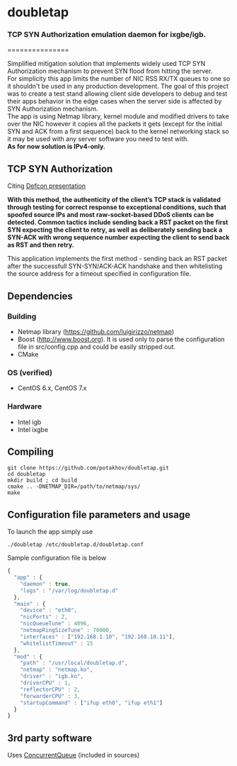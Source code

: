 # doubletap
### TCP SYN Authorization emulation daemon for ixgbe/igb.
===============

Simplified mitigation solution that implements widely used TCP SYN Authorization mechanism to prevent SYN flood from hitting the server.  
For simplicity this app limits the number of NIC RSS RX/TX queues to one so it shouldn't be used in any production development.  The goal of this project was to create a test stand allowing client side developers to debug and test their apps behavior in the edge cases when the server side is affected by SYN Authorization mechanism.  
The app is using Netmap library, kernel module and modified drivers to take over the NIC however it copies all the packets it gets (except for the initial SYN and ACK from a first sequence) back to the kernel networking stack so it may be used with any server software you need to test with.  
**As for now solution is IPv4-only.**

## TCP SYN Authorization

Citing [Defcon presentation](https://www.defcon.org/images/defcon-21/dc-21-presentations/Mui-Lee/DEFCON-21-Miu-Lee-Kill-em-All-DDoS-Protection-Total-Annihilation-WP-Updated.pdf)

__With this method, the authenticity of the client’s TCP stack is validated through testing for correct response to exceptional conditions, such that spoofed source IPs and most raw-socket-based DDoS clients can be detected. Common tactics include sending back a RST packet on the first SYN expecting the client to retry, as well as deliberately sending back a SYN-ACK with wrong sequence number expecting the client to send back as RST and then retry.__

This application implements the first method - sending back an RST packet after the successfull SYN-SYN/ACK-ACK handshake and then whitelisting the source address for a timeout specified in configuration file.

## Dependencies

### Building
- Netmap library (https://github.com/luigirizzo/netmap)
- Boost (http://www.boost.org). It is used only to parse the configuration file in src/config.cpp and could be easily stripped out.
- CMake

### OS (verified)
- CentOS 6.x, CentOS 7.x

### Hardware
- Intel igb
- Intel ixgbe

## Compiling

```shell
git clone https://github.com/potakhov/doubletap.git
cd doubletap
mkdir build ; cd build
cmake .. -DNETMAP_DIR=/path/to/netmap/sys/
make
```

## Configuration file parameters and usage

To launch the app simply use

```shell
./doubletap /etc/doubletap.d/doubletap.conf
```

Sample configuration file is below

```javascript
{
  "app" : {
    "daemon" : true,
    "logs" : "/var/log/doubletap.d"
  },
  "main" : {
    "device" : "eth0",
    "nicPorts" : 2,
    "nicQueueTune" : 4096,
    "netmapRingSizeTune" : 70000,
    "interfaces" : ["192.168.1.10", "192.168.10.11"],
    "whitelistTimeout" : 15
  },
  "mod" : {
    "path" : "/usr/local/doubletap.d",
    "netmap" : "netmap.ko",
    "driver" : "igb.ko",
    "driverCPU" : 1,
    "reflectorCPU" : 2,
    "forwarderCPU" : 3,
    "startupCommand" : ["ifup eth0", "ifup eth1"]
  }
}
```

## 3rd party software

Uses [ConcurrentQueue](https://github.com/cameron314/concurrentqueue) (included in sources)
